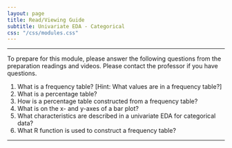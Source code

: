 ```yaml
---
layout: page
title: Read/Viewing Guide
subtitle: Univariate EDA - Categorical
css: "/css/modules.css"
---
```


----

<div class="alert alert-warning">
To prepare for this module, please answer the following questions from the preparation readings and videos. Please contact the professor if you have questions.
</div>

1. What is a frequency table? [Hint: What values are in a frequency table?]
1. What is a percentage table?
1. How is a percentage table constructed from a frequency table?
1. What is on the x- and y-axes of a bar plot?
1. What characteristics are described in a univariate EDA for categorical data?
1. What R function is used to construct a frequency table?

----
